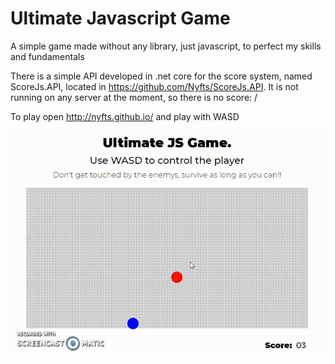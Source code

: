 # Ultimate Javascript Game

A simple game made without any library, just javascript, to perfect my skills and fundamentals

There is a simple API developed in .net core for the score system, named ScoreJs.API, located in https://github.com/Nyfts/ScoreJs.API.
It is not running on any server at the moment, so there is no score: /

To play open http://nyfts.github.io/ and play with WASD

![](Sample.gif)
